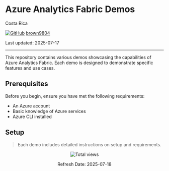 # Azure Analytics Fabric Demos

Costa Rica

[![GitHub](https://img.shields.io/badge/--181717?logo=github&logoColor=ffffff)](https://github.com/)
[brown9804](https://github.com/brown9804)

Last updated: 2025-07-17

------------------------------------------

This repository contains various demos showcasing the capabilities of Azure Analytics Fabric. Each demo is designed to demonstrate specific features and use cases.

## Prerequisites

Before you begin, ensure you have met the following requirements:
- An Azure account
- Basic knowledge of Azure services
- Azure CLI installed

## Setup 

> Each demo includes detailed instructions on setup and requirements.


<!-- START BADGE -->
<div align="center">
  <img src="https://img.shields.io/badge/Total%20views-393-limegreen" alt="Total views">
  <p>Refresh Date: 2025-07-18</p>
</div>
<!-- END BADGE -->

